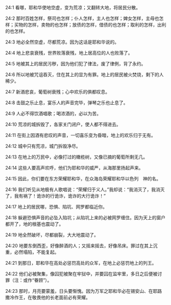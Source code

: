 <a id="1"></a>24:1  看哪，耶和华使地空虚，变为荒凉；又翻转大地，将居民分散。  

<a id="2"></a>24:2  那时百姓怎样，祭司也怎样；仆人怎样，主人也怎样；婢女怎样，主母也怎样；买物的怎样，卖物的也怎样；放债的怎样，借债的也怎样；取利的怎样，出利的也怎样。  

<a id="3"></a>24:3  地必全然空虚，尽都荒凉。因为这话是耶和华说的。  

<a id="4"></a>24:4  地上悲哀衰残，世界败落衰残，地上居高位的人也败落了。  

<a id="5"></a>24:5  地被其上的居民污秽，因为他们犯了律法，废了律例，背了永约。  

<a id="6"></a>24:6  所以地被咒诅吞灭，住在其上的显为有罪。地上的居民被火焚烧，剩下的人稀少。  

<a id="7"></a>24:7  新酒悲哀，葡萄树衰残；心中欢乐的俱都叹息。  

<a id="8"></a>24:8  击鼓之乐止息，宴乐人的声音完毕，弹琴之乐也止息了。  

<a id="9"></a>24:9  人必不得饮酒唱歌；喝浓酒的，必以为苦。  

<a id="10"></a>24:10  荒凉的城拆毁了，各家关门闭户，使人都不得进去。  

<a id="11"></a>24:11  在街上因酒有悲叹的声音，一切喜乐变为昏暗，地上的欢乐归于无有。  

<a id="12"></a>24:12  城中只有荒凉，城门拆毁净尽。  

<a id="13"></a>24:13  在地上的万民中，必像打过的橄榄树，又像已摘的葡萄所剩无几。  

<a id="14"></a>24:14  这些人要高声欢呼，他们为耶和华的威严，从海那里扬起声来。  

<a id="15"></a>24:15  因此，你们要在东方荣耀耶和华，在众海岛荣耀耶和华以色列　神的名。  

<a id="16"></a>24:16  我们听见从地极有人歌唱说：“荣耀归于义人。”我却说：“我消灭了，我消灭了，我有祸了！诡诈的行诡诈，诡诈的大行诡诈！”  

<a id="17"></a>24:17  地上的居民哪，恐惧、陷坑、网罗都临近你。  

<a id="18"></a>24:18  躲避恐惧声音的必坠入陷坑；从陷坑上来的必被网罗缠住。因为天上的窗户都开了，地的根基也震动了。  

<a id="19"></a>24:19  地全然破坏，尽都崩裂，大大地震动了。  

<a id="20"></a>24:20  地要东倒西歪，好像醉酒的人；又摇来摇去，好像吊床。罪过在其上沉重，必然塌陷，不能复起。  

<a id="21"></a>24:21  到那日，耶和华在高处必惩罚高处的众军，在地上必惩罚地上的列王。  

<a id="22"></a>24:22  他们必被聚集，像囚犯被聚在牢狱中，并要囚在监牢里，多日之后便被讨罪（注：或作“眷顾”）。  

<a id="23"></a>24:23  那时，月亮要蒙羞，日头要惭愧。因为万军之耶和华必在锡安山、在耶路撒冷作王，在敬畏他的长老面前必有荣耀。  
